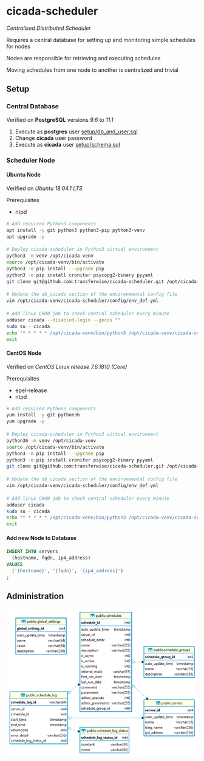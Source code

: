 # cicada-scheduler
*Centralised Distributed Scheduler*

Requires a central database for setting up and monitoring simple schedules for nodes

Nodes are responsible for retrieving and executing schedules

Moving schedules from one node to another is centralized and trivial

## Setup

### Central Database

Verified on **PostgreSQL** versions *9.6* to *11.1*

1. Execute as **postgres** user [setup/db_and_user.sql](setup/db_and_user.sql)
2. Change **cicada** user password
3. Execute as **cicada** user [setup/schema.sql](setup/schema.sql)

### Scheduler Node

#### Ubuntu Node

Verified on *Ubuntu 18.04.1 LTS*

Prerequisites

- ntpd

```bash
# Add required Python3 components
apt install -y git python3 python3-pip python3-venv
apt upgrade -y

# Deploy cicada-scheduler in Python3 virtual environment
python3 -m venv /opt/cicada-venv
source /opt/cicada-venv/bin/activate
python3 -m pip install --upgrade pip
python3 -m pip install croniter psycopg2-binary pyyaml
git clone git@github.com:transferwise/cicada-scheduler.git /opt/cicada-venv/cicada-scheduler

# Update the db_cicada section of the environmental config file
vim /opt/cicada-venv/cicada-scheduler/config/env_def.yml

# Add linux CRON job to check central scheduler every minute
adduser cicada --disabled-login --gecos ""
sudo su - cicada
echo "* * * * * /opt/cicada-venv/bin/python3 /opt/cicada-venv/cicada-scheduler/bin/findSchedules.py" | crontab
exit
```

#### CentOS Node

Verified on *CentOS Linux release 7.6.1810 (Core)*

Prerequisites

* epel-release
* ntpd

```bash
# Add required Python3 components
yum install -y git python36
yum upgrade -y

# Deploy cicada-scheduler in Python3 virtual environment
python36 -m venv /opt/cicada-venv
source /opt/cicada-venv/bin/activate
python3 -m pip install --upgrade pip
python3 -m pip install croniter psycopg2-binary pyyaml
git clone git@github.com:transferwise/cicada-scheduler.git /opt/cicada-venv/cicada-scheduler

# Update the db_cicada section of the environmental config file
vim /opt/cicada-venv/cicada-scheduler/config/env_def.yml

# Add linux CRON job to check central scheduler every minute
adduser cicada
sudo su - cicada
echo "* * * * * /opt/cicada-venv/bin/python3 /opt/cicada-venv/cicada-scheduler/bin/findSchedules.py" | crontab
exit
```

#### Add new Node to Database

```sql
INSERT INTO servers
  (hostname, fqdn, ip4_address)
VALUES
  ('{hostname}', '{fqdn}', '{ip4_address}')
;
```

## Administration

![erd](/setup/erd.png)
